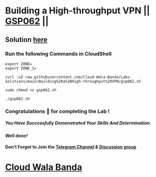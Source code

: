 # Building a High-throughput VPN || [GSP062](https://www.cloudskillsboost.google/focuses/641?parent=catalog) ||

## Solution [here](https://youtu.be/B9aD3ntjxHs)

### Run the following Commands in CloudShell

```
export ZONE=
export ZONE_1=
```
```
curl -LO raw.githubusercontent.com/Cloud-Wala-Banda/Labs-Solutions/main/Building%20a%20High-throughput%20VPN/gsp062.sh

sudo chmod +x gsp062.sh

./gsp062.sh
```

### Congratulations 🎉 for completing the Lab !

##### *You Have Successfully Demonstrated Your Skills And Determination.*

#### *Well done!*

#### Don't Forget to Join the [Telegram Channel](https://t.me/cloudwalabanda) & [Discussion group](https://t.me/cloudwalabandachats)

# [Cloud Wala Banda](https://www.youtube.com/@cloudwalabanda)
